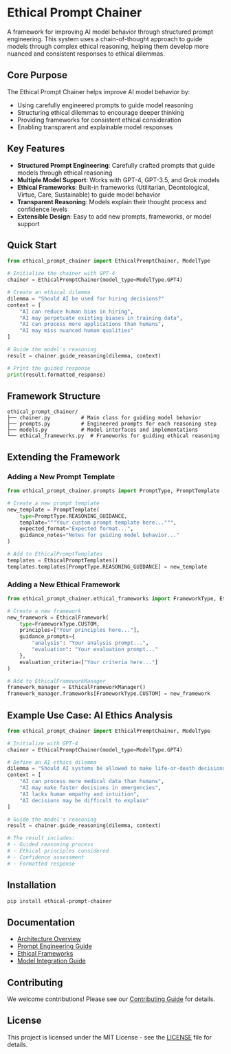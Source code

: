 # Ethical Prompt Chainer

A framework for improving AI model behavior through structured prompt engineering. This system uses a chain-of-thought approach to guide models through complex ethical reasoning, helping them develop more nuanced 
and consistent responses to ethical dilemmas.

## Core Purpose

The Ethical Prompt Chainer helps improve AI model behavior by:
- Using carefully engineered prompts to guide model reasoning
- Structuring ethical dilemmas to encourage deeper thinking
- Providing frameworks for consistent ethical consideration
- Enabling transparent and explainable model responses

## Key Features

- **Structured Prompt Engineering**: Carefully crafted prompts that guide models through ethical reasoning
- **Multiple Model Support**: Works with GPT-4, GPT-3.5, and Grok models
- **Ethical Frameworks**: Built-in frameworks (Utilitarian, Deontological, Virtue, Care, Sustainable) to guide model behavior
- **Transparent Reasoning**: Models explain their thought process and confidence levels
- **Extensible Design**: Easy to add new prompts, frameworks, or model support

## Quick Start

```python
from ethical_prompt_chainer import EthicalPromptChainer, ModelType

# Initialize the chainer with GPT-4
chainer = EthicalPromptChainer(model_type=ModelType.GPT4)

# Create an ethical dilemma
dilemma = "Should AI be used for hiring decisions?"
context = [
    "AI can reduce human bias in hiring",
    "AI may perpetuate existing biases in training data",
    "AI can process more applications than humans",
    "AI may miss nuanced human qualities"
]

# Guide the model's reasoning
result = chainer.guide_reasoning(dilemma, context)

# Print the guided response
print(result.formatted_response)
```

## Framework Structure

```
ethical_prompt_chainer/
├── chainer.py          # Main class for guiding model behavior
├── prompts.py          # Engineered prompts for each reasoning step
├── models.py           # Model interfaces and implementations
└── ethical_frameworks.py  # Frameworks for guiding ethical reasoning
```

## Extending the Framework

### Adding a New Prompt Template

```python
from ethical_prompt_chainer.prompts import PromptType, PromptTemplate

# Create a new prompt template
new_template = PromptTemplate(
    type=PromptType.REASONING_GUIDANCE,
    template="""Your custom prompt template here...""",
    expected_format="Expected format...",
    guidance_notes="Notes for guiding model behavior..."
)

# Add to EthicalPromptTemplates
templates = EthicalPromptTemplates()
templates.templates[PromptType.REASONING_GUIDANCE] = new_template
```

### Adding a New Ethical Framework

```python
from ethical_prompt_chainer.ethical_frameworks import FrameworkType, EthicalFramework

# Create a new framework
new_framework = EthicalFramework(
    type=FrameworkType.CUSTOM,
    principles=["Your principles here..."],
    guidance_prompts={
        "analysis": "Your analysis prompt...",
        "evaluation": "Your evaluation prompt..."
    },
    evaluation_criteria=["Your criteria here..."]
)

# Add to EthicalFrameworkManager
framework_manager = EthicalFrameworkManager()
framework_manager.frameworks[FrameworkType.CUSTOM] = new_framework
```

## Example Use Case: AI Ethics Analysis

```python
from ethical_prompt_chainer import EthicalPromptChainer, ModelType

# Initialize with GPT-4
chainer = EthicalPromptChainer(model_type=ModelType.GPT4)

# Define an AI ethics dilemma
dilemma = "Should AI systems be allowed to make life-or-death decisions in healthcare?"
context = [
    "AI can process more medical data than humans",
    "AI may make faster decisions in emergencies",
    "AI lacks human empathy and intuition",
    "AI decisions may be difficult to explain"
]

# Guide the model's reasoning
result = chainer.guide_reasoning(dilemma, context)

# The result includes:
# - Guided reasoning process
# - Ethical principles considered
# - Confidence assessment
# - Formatted response
```

## Installation

```bash
pip install ethical-prompt-chainer
```

## Documentation

- [Architecture Overview](docs/architecture.md)
- [Prompt Engineering Guide](docs/prompt_engineering.md)
- [Ethical Frameworks](docs/ethical_frameworks.md)
- [Model Integration Guide](docs/model_integration.md)

## Contributing

We welcome contributions! Please see our [Contributing Guide](CONTRIBUTING.md) for details.

## License

This project is licensed under the MIT License - see the [LICENSE](LICENSE) file for details. 